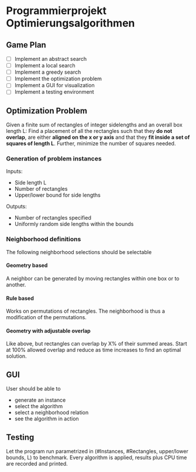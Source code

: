 # Programmierprojekt Optimierungsalgorithmen

## Game Plan

- [ ] Implement an abstract search
- [ ] Implement a local search
- [ ] Implement a greedy search
- [ ] Implement the optimization problem
- [ ] Implement a GUI for visualization
- [ ] Implement a testing environment

## Optimization Problem

Given a finite sum of rectangles of integer sidelengths and an overall box length L:
Find a placement of all the rectangles such that they **do not overlap**, are either **aligned on the x or y axis** and that they **fit inside a set of squares of length L**.
Further, minimize the number of squares needed.

### Generation of problem instances

Inputs:

- Side length L
- Number of rectangles
- Upper/lower bound for side lengths

Outputs:

- Number of rectangles specified
- Uniformly random side lengths within the bounds

### Neighborhood definitions

The following neighborhood selections should be selectable

#### Geometry based

A neighbor can be generated by moving rectangles within one box or to another.

#### Rule based

Works on permutations of rectangles.
The neighborhood is thus a modification of the permutations.

#### Geometry with adjustable overlap

Like above, but rectangles can overlap by X% of their summed areas. Start at 100% allowed overlap and reduce as time increases to find an optimal solution.

## GUI

User should be able to

- generate an instance
- select the algorithm
- select a neighborhood relation
- see the algorithm in action

## Testing

Let the program run parametrized in (#Instances, #Rectangles, upper/lower bounds, L) to benchmark.
Every algorithm is applied, results plus CPU time are recorded and printed.
